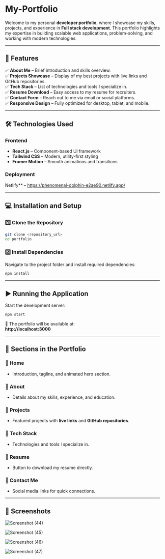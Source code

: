 # My-Portfolio

Welcome to my personal **developer portfolio**, where I showcase my skills, projects, and experience in **Full stack development**. This portfolio highlights my expertise in building scalable web applications, problem-solving, and working with modern technologies.  

---

## 🌟 Features  

✅ **About Me** – Brief introduction and skills overview.  
✅ **Projects Showcase** – Display of my best projects with live links and GitHub repositories.  
✅ **Tech Stack** – List of technologies and tools I specialize in.  
✅ **Resume Download** – Easy access to my resume for recruiters.  
✅ **Contact Form** – Reach out to me via email or social platforms.  
✅ **Responsive Design** – Fully optimized for desktop, tablet, and mobile.  

---

## 🛠 Technologies Used  

### **Frontend**  
- **React.js** – Component-based UI framework  
- **Tailwind CSS** – Modern, utility-first styling  
- **Framer Motion** – Smooth animations and transitions  

### **Deployment**  
 Netlify** – https://phenomenal-dolphin-e2ae90.netlify.app/  

---

## 💻 Installation and Setup  

### 1️⃣ Clone the Repository  
```bash
git clone <repository_url>
cd portfolio
```

### 2️⃣ Install Dependencies  
Navigate to the project folder and install required dependencies:  
```bash
npm install
```

---

## ▶️ Running the Application  

Start the development server:  
```bash
npm start
```

🚀 The portfolio will be available at:  
**http://localhost:3000**  

---

## 📂 Sections in the Portfolio  

### 🔹 **Home**  
- Introduction, tagline, and animated hero section.  

### 🔹 **About**  
- Details about my skills, experience, and education.  

### 🔹 **Projects**  
- Featured projects with **live links** and **GitHub repositories**.  

### 🔹 **Tech Stack**  
- Technologies and tools I specialize in.  

### 🔹 **Resume**  
- Button to download my resume directly.  

### 🔹 **Contact Me**   
- Social media links for quick connections.  

---

## 📸 Screenshots  

![Screenshot (44)](https://github.com/user-attachments/assets/18b40582-397e-4b5a-ade5-b76b5fb3950c)

![Screenshot (45)](https://github.com/user-attachments/assets/9d720c8c-eebf-4919-9f19-abf42cbe8ea0)

![Screenshot (46)](https://github.com/user-attachments/assets/4e7658f8-8b35-4f26-8e31-48225edc3db8)

![Screenshot (47)](https://github.com/user-attachments/assets/bab531a4-a1a8-40ee-8b33-584a82ef6f93)






